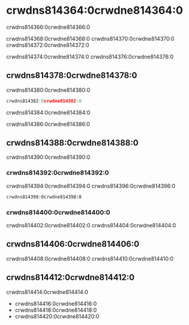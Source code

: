 # crwdns814364:0crwdne814364:0

<p class="description">crwdns814366:0crwdne814366:0</p>

crwdns814368:0crwdne814368:0 crwdns814370:0crwdne814370:0 crwdns814372:0crwdne814372:0

crwdns814374:0crwdne814374:0 crwdns814376:0crwdne814376:0

## crwdns814378:0crwdne814378:0

crwdns814380:0crwdne814380:0

```jsx
crwdns814382:0crwdne814382:0
```

crwdns814384:0crwdne814384:0

crwdns814386:0crwdne814386:0

## crwdns814388:0crwdne814388:0

crwdns814390:0crwdne814390:0

### crwdns814392:0crwdne814392:0

crwdns814394:0crwdne814394:0 crwdns814396:0crwdne814396:0

```html
crwdns814398:0crwdne814398:0
```

### crwdns814400:0crwdne814400:0

crwdns814402:0crwdne814402:0 crwdns814404:0crwdne814404:0

## crwdns814406:0crwdne814406:0

crwdns814408:0crwdne814408:0 crwdns814410:0crwdne814410:0

## crwdns814412:0crwdne814412:0

crwdns814414:0crwdne814414:0

- crwdns814416:0crwdne814416:0
- crwdns814418:0crwdne814418:0
- crwdns814420:0crwdne814420:0